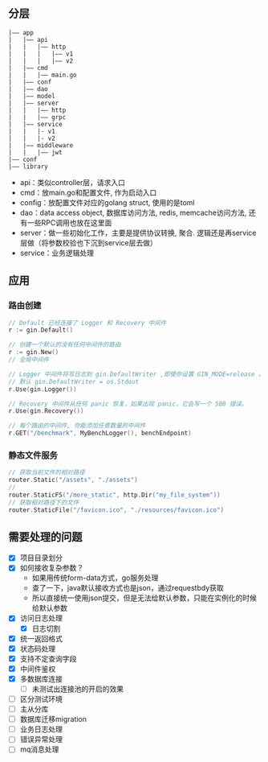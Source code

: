 ## 分层
```
|—— app
|   |—— api
|   |   |—— http
|   |   |   |—— v1
|   |   |   |—— v2
|   |—— cmd
|   |   |—— main.go
|   |—— conf
|   |—— dao
|   |—— model
|   |—— server
|   |   |—— http
|   |   |—— grpc
|   |—— service
|   |   |- v1
|   |   |- v2
|   |—— middleware
|   |   |—— jwt
|—— conf
|—— library

```

- api：类似controller层，请求入口  
- cmd：放main.go和配置文件, 作为启动入口
- config：放配置文件对应的golang struct, 使用的是toml  
- dao：data access object, 数据库访问方法, redis, memcache访问方法, 还有一些RPC调用也放在这里面
- server：做一些初始化工作，主要是提供协议转换, 聚合. 逻辑还是再service层做（将参数校验也下沉到service层去做）  
- service：业务逻辑处理  

## 应用
### 路由创建
```go
// Default 已经连接了 Logger 和 Recovery 中间件
r := gin.Default()
```

```go
// 创建一个默认的没有任何中间件的路由
r := gin.New()
// 全局中间件

// Logger 中间件将写日志到 gin.DefaultWriter ,即使你设置 GIN_MODE=release 。
// 默认 gin.DefaultWriter = os.Stdout
r.Use(gin.Logger())

// Recovery 中间件从任何 panic 恢复，如果出现 panic，它会写一个 500 错误。
r.Use(gin.Recovery())

// 每个路由的中间件, 你能添加任意数量的中间件
r.GET("/benchmark", MyBenchLogger(), benchEndpoint)
```

### 静态文件服务
```go
// 获取当前文件的相对路径
router.Static("/assets", "./assets")
//
router.StaticFS("/more_static", http.Dir("my_file_system"))
// 获取相对路径下的文件
router.StaticFile("/favicon.ico", "./resources/favicon.ico")
```

## 需要处理的问题
- [x] 项目目录划分
- [x] 如何接收复杂参数？
  - 如果用传统form-data方式，go服务处理
  - 查了一下，java默认接收方式也是json，通过requestbdy获取
  - 所以直接统一使用json提交，但是无法给默认参数，只能在实例化的时候给默认参数
- [x] 访问日志处理
  - [x] 日志切割
- [x] 统一返回格式
- [x] 状态码处理
- [x] 支持不定查询字段
- [x] 中间件鉴权
- [x] 多数据库连接
  - [ ] 未测试出连接池的开启的效果
- [ ] 区分测试环境
- [ ] 主从分库
- [ ] 数据库迁移migration
- [ ] 业务日志处理
- [ ] 错误异常处理
- [ ] mq消息处理
